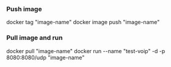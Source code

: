 ### Push image

docker tag "image-name"
docker image push "image-name"

### Pull image and run
docker pull "image-name"
docker run --name "test-voip" -d -p 8080:8080/udp "image-name"

